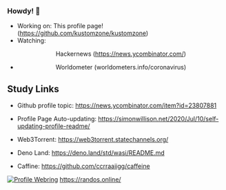 ### Howdy! 👋

- Working on: This profile page! (https://github.com/kustomzone/kustomzone)
- Watching: <p align="center">  Hackernews (https://news.ycombinator.com/) </p>
- <p align="center"> Worldometer (worldometers.info/coronavirus) </p>

## Study Links

- Github profile topic: https://news.ycombinator.com/item?id=23807881
- Profile Page Auto-updating: https://simonwillison.net/2020/Jul/10/self-updating-profile-readme/

- Web3Torrent: https://web3torrent.statechannels.org/
- Deno Land:   https://deno.land/std/wasi/README.md
- Caffine:     https://github.com/ccrraaiigg/caffeine

[![Profile Webring](https://randos.online/u/kustomzone)](https://randos.online/u/kustomzone/next) <span align="right"> https://randos.online/ </span>
